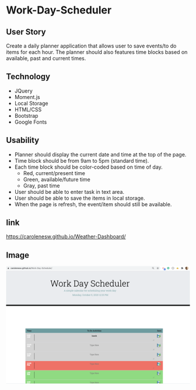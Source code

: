 # Work-Day-Scheduler

## User Story 

Create a daily planner application that allows user to save events/to do items for each hour. The planner should also features time blocks based on available, past and current times. 

## Technology

- JQuery
- Moment.js
- Local Storage 
- HTML/CSS
- Bootstrap
- Google Fonts  

## Usability

- Planner should display the current date and time at the top of the page. 
- Time block should be from 9am to 5pm (standard time). 
- Each time block should be color-coded based on time of day.   
    - Red, current/present time
    - Green, available/future time
    - Gray, past time
- User should be able to enter task in text area.
- User should be able to save the items in local storage.
- When the page is refresh, the event/item should still be available.


## link

https://carolenesw.github.io/Weather-Dashboard/

## Image
<img src="Assets/image/scheduler.png">
    
